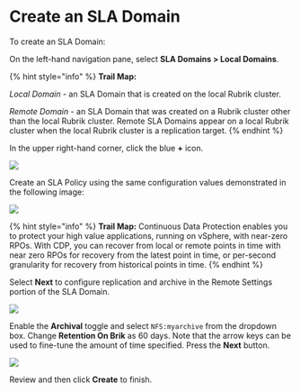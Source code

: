 # Create an SLA Domain

To create an SLA Domain:

On the left-hand navigation pane, select **SLA Domains &gt; Local Domains**.

{% hint style="info" %}
**Trail Map:**

_Local Domain_ - an SLA Domain that is created on the local Rubrik cluster.

_Remote Domain_ - an SLA Domain that was created on a Rubrik cluster other than the local Rubrik cluster. Remote SLA Domains appear on a local Rubrik cluster when the local Rubrik cluster is a replication target.
{% endhint %}

In the upper right-hand corner, click the blue **+** icon.

![](https://lh4.googleusercontent.com/3sUakfW2pyi4sbK7jPO6I5gx2FOVMMtNtVwntVkJWxYsxFMfgvPqy1ICKerrOi-Ejbbjut692cfmizq_zTsviRh8f2dJz0IgEMI7iJI_WXiGCBmW13ZjJxJWPc3Rgl2vN0Hmm4zH)

Create an SLA Policy using the same configuration values demonstrated in the following image:

![](https://lh3.googleusercontent.com/xe-wwKgu_0bZ_E6LWHaJujIzuKqY1oO1eXvPQZymusbKEM8GkbYJ2i73aLj01Fk65mxOlDPTqBAbboN-M6zIoqIaqxZ9-4tnix-aR6GIJQMxx9zbCMiX0Aio8K-zNTWjry-v5nbA)

{% hint style="info" %}
**Trail Map:** Continuous Data Protection enables you to protect your high value applications, running on vSphere, with near-zero RPOs. With CDP, you can recover from local or remote points in time with near zero RPOs for recovery from the latest point in time, or per-second granularity for recovery from historical points in time.
{% endhint %}

Select **Next** to configure replication and archive in the Remote Settings portion of the SLA Domain.

![](https://lh5.googleusercontent.com/udhjYv2gNfPjQR-9f-8Eq1FIt3DTFHyFmQCs6Nyqf822H68Pcvj0L92gdY9n-4QZthF7TkHHzD3aDryuELSZG3jBtkdGeTFK90rTsFPJshL9G7q8YUs_s0JyQ96J_xlULj8fK_fS)

Enable the **Archival** toggle and select `NFS:myarchive` from the dropdown box. Change **Retention On Brik** as 60 days. Note that the arrow keys can be used to fine-tune the amount of time specified. Press the **Next** button.

![](https://lh5.googleusercontent.com/m--dYrP3FukQSOFILFpMC3prYCgLzEA4R6aYCLyG5pLnaQPI6eosoQ8QKteiXLmsFSp0Lc9jCwKa_oA60PO5MWUg2djKgDZWZKtxEAdPkhr_Cq6QGciZyBBm21N5euN0l8b2gRk4)

Review and then click **Create** to finish.

